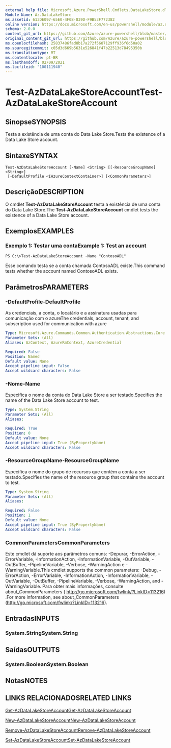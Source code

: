 ```yaml
---
external help file: Microsoft.Azure.PowerShell.Cmdlets.DataLakeStore.dll-Help.xml
Module Name: Az.DataLakeStore
ms.assetid: 613DE097-65E0-4F08-839D-F9B53F772382
online version: https://docs.microsoft.com/en-us/powershell/module/az.datalakestore/test-azdatalakestoreaccount
schema: 2.0.0
content_git_url: https://github.com/Azure/azure-powershell/blob/master/src/DataLakeStore/DataLakeStore/help/Test-AzDataLakeStoreAccount.md
original_content_git_url: https://github.com/Azure/azure-powershell/blob/master/src/DataLakeStore/DataLakeStore/help/Test-AzDataLakeStoreAccount.md
ms.openlocfilehash: 25837486fad8b17a272f5687129ff936f6d50a02
ms.sourcegitcommit: c05d3d669b5631e526841f47b22513d78495350b
ms.translationtype: MT
ms.contentlocale: pt-BR
ms.lasthandoff: 02/09/2021
ms.locfileid: "100111940"
---
```

# <span data-ttu-id="0b2bc-101">Test-AzDataLakeStoreAccount</span><span class="sxs-lookup"><span data-stu-id="0b2bc-101">Test-AzDataLakeStoreAccount</span></span>

## <span data-ttu-id="0b2bc-102">Sinopse</span><span class="sxs-lookup"><span data-stu-id="0b2bc-102">SYNOPSIS</span></span>
<span data-ttu-id="0b2bc-103">Testa a existência de uma conta do Data Lake Store.</span><span class="sxs-lookup"><span data-stu-id="0b2bc-103">Tests the existence of a Data Lake Store account.</span></span>

## <span data-ttu-id="0b2bc-104">Sintaxe</span><span class="sxs-lookup"><span data-stu-id="0b2bc-104">SYNTAX</span></span>

```
Test-AzDataLakeStoreAccount [-Name] <String> [[-ResourceGroupName] <String>]
 [-DefaultProfile <IAzureContextContainer>] [<CommonParameters>]
```

## <span data-ttu-id="0b2bc-105">Descrição</span><span class="sxs-lookup"><span data-stu-id="0b2bc-105">DESCRIPTION</span></span>
<span data-ttu-id="0b2bc-106">O cmdlet **Test-AzDataLakeStoreAccount** testa a existência de uma conta do Data Lake Store.</span><span class="sxs-lookup"><span data-stu-id="0b2bc-106">The **Test-AzDataLakeStoreAccount** cmdlet tests the existence of a Data Lake Store account.</span></span>

## <span data-ttu-id="0b2bc-107">Exemplos</span><span class="sxs-lookup"><span data-stu-id="0b2bc-107">EXAMPLES</span></span>

### <span data-ttu-id="0b2bc-108">Exemplo 1: Testar uma conta</span><span class="sxs-lookup"><span data-stu-id="0b2bc-108">Example 1: Test an account</span></span>
```
PS C:\>Test-AzDataLakeStoreAccount -Name "ContosoADL"
```

<span data-ttu-id="0b2bc-109">Esse comando testa se a conta chamada ContosoADL existe.</span><span class="sxs-lookup"><span data-stu-id="0b2bc-109">This command tests whether the account named ContosoADL exists.</span></span>

## <span data-ttu-id="0b2bc-110">Parâmetros</span><span class="sxs-lookup"><span data-stu-id="0b2bc-110">PARAMETERS</span></span>

### <span data-ttu-id="0b2bc-111">-DefaultProfile</span><span class="sxs-lookup"><span data-stu-id="0b2bc-111">-DefaultProfile</span></span>
<span data-ttu-id="0b2bc-112">As credenciais, a conta, o locatário e a assinatura usadas para comunicação com o azure</span><span class="sxs-lookup"><span data-stu-id="0b2bc-112">The credentials, account, tenant, and subscription used for communication with azure</span></span>

```yaml
Type: Microsoft.Azure.Commands.Common.Authentication.Abstractions.Core.IAzureContextContainer
Parameter Sets: (All)
Aliases: AzContext, AzureRmContext, AzureCredential

Required: False
Position: Named
Default value: None
Accept pipeline input: False
Accept wildcard characters: False
```

### <span data-ttu-id="0b2bc-113">-Nome</span><span class="sxs-lookup"><span data-stu-id="0b2bc-113">-Name</span></span>
<span data-ttu-id="0b2bc-114">Especifica o nome da conta do Data Lake Store a ser testado.</span><span class="sxs-lookup"><span data-stu-id="0b2bc-114">Specifies the name of the Data Lake Store account to test.</span></span>

```yaml
Type: System.String
Parameter Sets: (All)
Aliases:

Required: True
Position: 0
Default value: None
Accept pipeline input: True (ByPropertyName)
Accept wildcard characters: False
```

### <span data-ttu-id="0b2bc-115">-ResourceGroupName</span><span class="sxs-lookup"><span data-stu-id="0b2bc-115">-ResourceGroupName</span></span>
<span data-ttu-id="0b2bc-116">Especifica o nome do grupo de recursos que contém a conta a ser testado.</span><span class="sxs-lookup"><span data-stu-id="0b2bc-116">Specifies the name of the resource group that contains the account to test.</span></span>

```yaml
Type: System.String
Parameter Sets: (All)
Aliases:

Required: False
Position: 1
Default value: None
Accept pipeline input: True (ByPropertyName)
Accept wildcard characters: False
```

### <span data-ttu-id="0b2bc-117">CommonParameters</span><span class="sxs-lookup"><span data-stu-id="0b2bc-117">CommonParameters</span></span>
<span data-ttu-id="0b2bc-118">Este cmdlet dá suporte aos parâmetros comuns: -Depurar, -ErrorAction, -ErrorVariable, -InformationAction, -InformationVariable, -OutVariable, -OutBuffer, -PipelineVariable, -Verbose, -WarningAction e -WarningVariable.</span><span class="sxs-lookup"><span data-stu-id="0b2bc-118">This cmdlet supports the common parameters: -Debug, -ErrorAction, -ErrorVariable, -InformationAction, -InformationVariable, -OutVariable, -OutBuffer, -PipelineVariable, -Verbose, -WarningAction, and -WarningVariable.</span></span> <span data-ttu-id="0b2bc-119">Para obter mais informações, consulte about_CommonParameters ( http://go.microsoft.com/fwlink/?LinkID=113216) .</span><span class="sxs-lookup"><span data-stu-id="0b2bc-119">For more information, see about_CommonParameters (http://go.microsoft.com/fwlink/?LinkID=113216).</span></span>

## <span data-ttu-id="0b2bc-120">Entradas</span><span class="sxs-lookup"><span data-stu-id="0b2bc-120">INPUTS</span></span>

### <span data-ttu-id="0b2bc-121">System.String</span><span class="sxs-lookup"><span data-stu-id="0b2bc-121">System.String</span></span>

## <span data-ttu-id="0b2bc-122">Saídas</span><span class="sxs-lookup"><span data-stu-id="0b2bc-122">OUTPUTS</span></span>

### <span data-ttu-id="0b2bc-123">System.Boolean</span><span class="sxs-lookup"><span data-stu-id="0b2bc-123">System.Boolean</span></span>

## <span data-ttu-id="0b2bc-124">Notas</span><span class="sxs-lookup"><span data-stu-id="0b2bc-124">NOTES</span></span>

## <span data-ttu-id="0b2bc-125">LINKS RELACIONADOS</span><span class="sxs-lookup"><span data-stu-id="0b2bc-125">RELATED LINKS</span></span>

[<span data-ttu-id="0b2bc-126">Get-AzDataLakeStoreAccount</span><span class="sxs-lookup"><span data-stu-id="0b2bc-126">Get-AzDataLakeStoreAccount</span></span>](./Get-AzDataLakeStoreAccount.md)

[<span data-ttu-id="0b2bc-127">New-AzDataLakeStoreAccount</span><span class="sxs-lookup"><span data-stu-id="0b2bc-127">New-AzDataLakeStoreAccount</span></span>](./New-AzDataLakeStoreAccount.md)

[<span data-ttu-id="0b2bc-128">Remove-AzDataLakeStoreAccount</span><span class="sxs-lookup"><span data-stu-id="0b2bc-128">Remove-AzDataLakeStoreAccount</span></span>](./Remove-AzDataLakeStoreAccount.md)

[<span data-ttu-id="0b2bc-129">Set-AzDataLakeStoreAccount</span><span class="sxs-lookup"><span data-stu-id="0b2bc-129">Set-AzDataLakeStoreAccount</span></span>](./Set-AzDataLakeStoreAccount.md)


